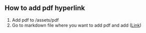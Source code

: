 ## How to add pdf hyperlink
1. Add pdf to /assets/pdf
2. Go to markdown file where you want to add pdf and add ([Link](/assets/pdf/yang_cv.pdf))
